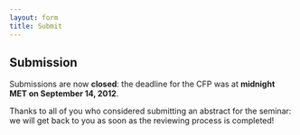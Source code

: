 ```yaml
---
layout: form
title: Submit
---
```


## Submission

Submissions are now **closed**: the deadline for the CFP was at **midnight MET on September 14, 2012**. 

Thanks to all of you who considered submitting an abstract for the seminar: we will get back to you as soon as the reviewing process is completed! 